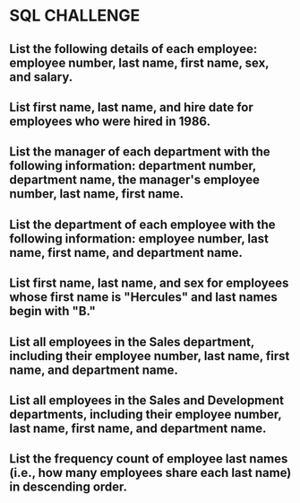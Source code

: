 # SQL CHALLENGE




## List the following details of each employee: employee number, last name, first name, sex, and salary.


## List first name, last name, and hire date for employees who were hired in 1986.


## List the manager of each department with the following information: department number, department name, the manager's employee number, last name, first name.


## List the department of each employee with the following information: employee number, last name, first name, and department name.


## List first name, last name, and sex for employees whose first name is "Hercules" and last names begin with "B."


## List all employees in the Sales department, including their employee number, last name, first name, and department name.


## List all employees in the Sales and Development departments, including their employee number, last name, first name, and department name.


## List the frequency count of employee last names (i.e., how many employees share each last name) in descending order.

